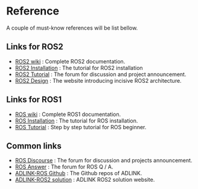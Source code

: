 # Reference

A couple of must-know references will be list bellow.

## Links for ROS2

* [ROS2 wiki](https://index.ros.org/doc/ros2/) : Complete ROS2 documentation.
* [ROS2 Installation](https://index.ros.org/doc/ros2/Installation/#installationguide) : The tutorial for ROS2 installation
* [ROS2 Tutorial](https://index.ros.org/doc/ros2/Tutorials/#tutorials) : The forum for discussion and project announcement.
* [ROS2 Design](https://design.ros2.org/) : The website introducing incisive ROS2 architecture.

## Links for ROS1

* [ROS wiki](http://wiki.ros.org/) : Complete ROS1 documentation.
* [ROS Installation](http://wiki.ros.org/ROS/Installation) : The tutorial for ROS installation.
* [ROS Tutorial](http://wiki.ros.org/ROS/Tutorials) : Step by step tutorial for ROS beginner. 

## Common links

* [ROS Discourse](https://discourse.ros.org/) : The forum for discussion and projects announcement.
* [ROS Answer](https://answers.ros.org/questions/) : The forum for ROS Q / A.
* [ADLINK-ROS Github](https://github.com/Adlink-ROS) : The Github repos of ADLINK.
* [ADLINK-ROS2 solution](https://www.adlinktech.com/tw/ROS2-Solution) : ADLINK ROS2 solution website.
